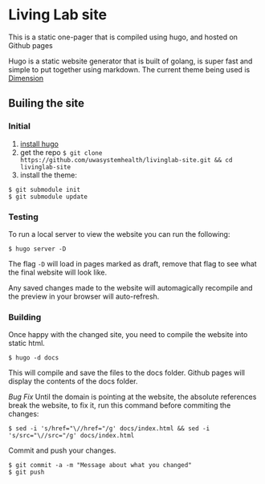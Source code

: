 # Living Lab site

This is a static one-pager that is compiled using hugo, and hosted on Github pages

Hugo is a static website generator that is built of golang, is super fast and simple to put together using markdown.
The current theme being used is [Dimension](https://themes.gohugo.io/dimension/)

## Builing the site

### Initial

1. [install hugo](https://gohugo.io/getting-started/installing/)
2. get the repo `$ git clone https://github.com/uwasystemhealth/livinglab-site.git && cd livinglab-site`
3. install the theme:
  ```
$ git submodule init
$ git submodule update
  ```

### Testing

To run a local server to view the website you can run the following:
```
$ hugo server -D
```
The flag `-D` will load in pages marked as draft, remove that flag to see what the final website will look like.

Any saved changes made to the website will automagically recompile and the preview in your browser will auto-refresh.

### Building

Once happy with the changed site, you need to compile the website into static html.

```
$ hugo -d docs
```

This will compile and save the files to the docs folder. Github pages will display the contents of the docs folder.

*Bug Fix* Until the domain is pointing at the website, the absolute references break the website, to fix it, run this command before commiting the changes:
```
$ sed -i 's/href="\//href="/g' docs/index.html && sed -i 's/src="\//src="/g' docs/index.html
```

Commit and push your changes.

```
$ git commit -a -m "Message about what you changed"
$ git push
```
